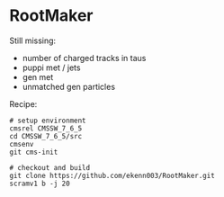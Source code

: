 # RootMaker

Still missing: 
  - number of charged tracks in taus
  - puppi met / jets
  - gen met
  - unmatched gen particles

Recipe:

    # setup environment
    cmsrel CMSSW_7_6_5
    cd CMSSW_7_6_5/src
    cmsenv
    git cms-init
    
    # checkout and build
    git clone https://github.com/ekenn003/RootMaker.git
    scramv1 b -j 20
